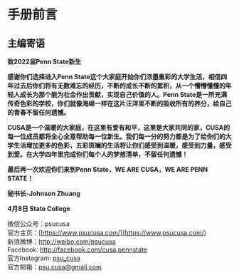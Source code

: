 # 手册前言

## **主编寄语**

**致2022届Penn State新生**

**感谢你们选择进入Penn State这个大家庭开始你们浓墨重彩的大学生活，相信四年过去后你们将有无数难忘的经历，不断的成长不断的累积，从一个懵懵懂懂的年轻人成长为那个能为社会作出贡献，实现自己价值的人。Penn State是一所充满传奇色彩的学校，你们就像海绵一样在这片汪洋里不断的吸收所有的养分，给自己的青春不留任何遗憾。**

**CUSA是一个温暖的大家庭，在这里有爱有和平，这里是大家共同的家，CUSA的每一位成员都将全心全意帮助每一位新生。我们每一分的努力都是为了给你们的大学生活增加更多的色彩，五彩斑斓的生活将让你们感受到温暖，感受到力量，感受到爱。在大学四年里完成你们每个人的梦想清单，不留任何遗憾！**

**最后再一次欢迎你们来到Penn State，WE ARE CUSA，WE ARE PENN STATE！**

**秘书长-Johnson Zhuang**

**4月8日 State College**

微信公众号：psucusa  
 官方主页：[https://www.psucusa.com/](https://www.psucusa.com/)  
 新浪微博：[http://weibo.com/psucusa ](http://weibo.com/psucusa%20)  
 Facebook: [http://facebook.com/cusa.pennstate ](http://facebook.com/cusa.pennstate)  
 官方Instagram: [psu\_cusa ](https://www.instagram.com/psu_cusa/?hl=en)  
 官方邮箱：psu.cusa@gmail.com

